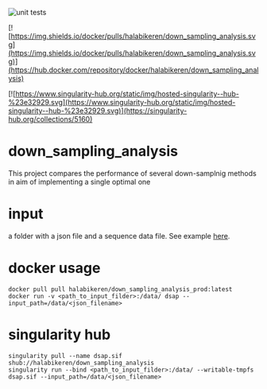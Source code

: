 ![unit tests](https://github.com/halabikeren/down_sampling_analysis/workflows/unit%20tests/badge.svg)

[![https://img.shields.io/docker/pulls/halabikeren/down_sampling_analysis.svg](https://img.shields.io/docker/pulls/halabikeren/down_sampling_analysis.svg)](https://hub.docker.com/repository/docker/halabikeren/down_sampling_analysis)
 
[![https://www.singularity-hub.org/static/img/hosted-singularity--hub-%23e32929.svg](https://www.singularity-hub.org/static/img/hosted-singularity--hub-%23e32929.svg)](https://singularity-hub.org/collections/5160)

# down_sampling_analysis
This project compares the performance of several down-samplnig methods in aim of implementing a single optimal one

# input

a folder with a json file and a sequence data file. See example [here](https://github.com/halabikeren/down_sampling_analysis/tree/master/data/test).

# docker usage
```
docker pull pull halabikeren/down_sampling_analysis_prod:latest
docker run -v <path_to_input_filder>:/data/ dsap --input_path=/data/<json_filename>
```


# singularity hub
```
singularity pull --name dsap.sif shub://halabikeren/down_sampling_analysis
singularity run --bind <path_to_input_filder>:/data/ --writable-tmpfs dsap.sif --input_path=/data/<json_filename>
```


